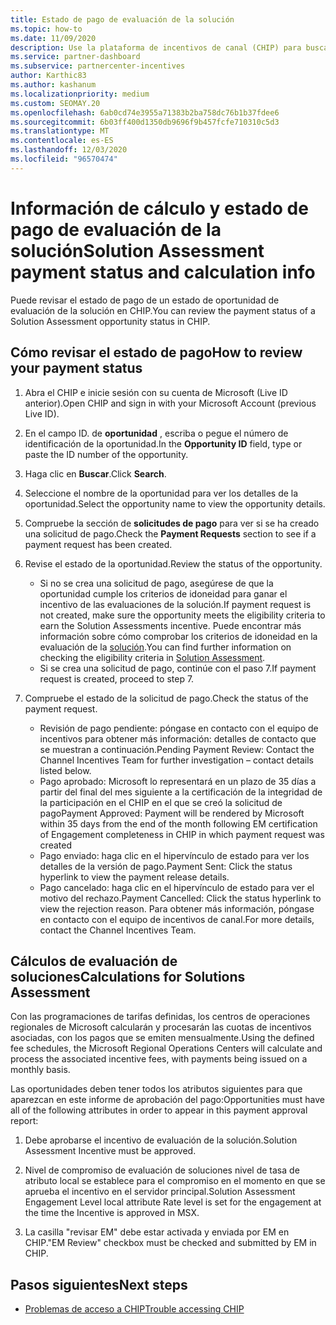 ```yaml
---
title: Estado de pago de evaluación de la solución
ms.topic: how-to
ms.date: 11/09/2020
description: Use la plataforma de incentivos de canal (CHIP) para buscar información sobre las oportunidades de evaluación de soluciones, sus cálculos y su estado de pago.
ms.service: partner-dashboard
ms.subservice: partnercenter-incentives
author: Karthic83
ms.author: kashanum
ms.localizationpriority: medium
ms.custom: SEOMAY.20
ms.openlocfilehash: 6ab0cd74e3955a71383b2ba758dc76b1b37fdee6
ms.sourcegitcommit: 6b03ff400d1350db9696f9b457fcfe710310c5d3
ms.translationtype: MT
ms.contentlocale: es-ES
ms.lasthandoff: 12/03/2020
ms.locfileid: "96570474"
---
```

# <a name="solution-assessment-payment-status-and-calculation-info"></a><span data-ttu-id="3de72-103">Información de cálculo y estado de pago de evaluación de la solución</span><span class="sxs-lookup"><span data-stu-id="3de72-103">Solution Assessment payment status and calculation info</span></span>

<span data-ttu-id="3de72-104">Puede revisar el estado de pago de un estado de oportunidad de evaluación de la solución en CHIP.</span><span class="sxs-lookup"><span data-stu-id="3de72-104">You can review the payment status of a Solution Assessment opportunity status in CHIP.</span></span>

## <a name="how-to-review-your-payment-status"></a><span data-ttu-id="3de72-105">Cómo revisar el estado de pago</span><span class="sxs-lookup"><span data-stu-id="3de72-105">How to review your payment status</span></span>

1. <span data-ttu-id="3de72-106">Abra el CHIP e inicie sesión con su cuenta de Microsoft (Live ID anterior).</span><span class="sxs-lookup"><span data-stu-id="3de72-106">Open CHIP and sign in with your Microsoft Account (previous Live ID).</span></span>
2. <span data-ttu-id="3de72-107">En el campo ID. de **oportunidad** , escriba o pegue el número de identificación de la oportunidad.</span><span class="sxs-lookup"><span data-stu-id="3de72-107">In the **Opportunity ID** field, type or paste the ID number of the opportunity.</span></span>
3. <span data-ttu-id="3de72-108">Haga clic en **Buscar**.</span><span class="sxs-lookup"><span data-stu-id="3de72-108">Click **Search**.</span></span>
4. <span data-ttu-id="3de72-109">Seleccione el nombre de la oportunidad para ver los detalles de la oportunidad.</span><span class="sxs-lookup"><span data-stu-id="3de72-109">Select the opportunity name to view the opportunity details.</span></span>
5. <span data-ttu-id="3de72-110">Compruebe la sección de **solicitudes de pago** para ver si se ha creado una solicitud de pago.</span><span class="sxs-lookup"><span data-stu-id="3de72-110">Check the **Payment Requests** section to see if a payment request has been created.</span></span>
6. <span data-ttu-id="3de72-111">Revise el estado de la oportunidad.</span><span class="sxs-lookup"><span data-stu-id="3de72-111">Review the status of the opportunity.</span></span>

    - <span data-ttu-id="3de72-112">Si no se crea una solicitud de pago, asegúrese de que la oportunidad cumple los criterios de idoneidad para ganar el incentivo de las evaluaciones de la solución.</span><span class="sxs-lookup"><span data-stu-id="3de72-112">If payment request is not created, make sure the opportunity meets the eligibility criteria to earn the Solution Assessments incentive.</span></span> <span data-ttu-id="3de72-113">Puede encontrar más información sobre cómo comprobar los criterios de idoneidad en la evaluación de la [solución](chip-solution-assessment.md).</span><span class="sxs-lookup"><span data-stu-id="3de72-113">You can find further information on checking the eligibility criteria in [Solution Assessment](chip-solution-assessment.md).</span></span>
    - <span data-ttu-id="3de72-114">Si se crea una solicitud de pago, continúe con el paso 7.</span><span class="sxs-lookup"><span data-stu-id="3de72-114">If payment request is created, proceed to step 7.</span></span>
7. <span data-ttu-id="3de72-115">Compruebe el estado de la solicitud de pago.</span><span class="sxs-lookup"><span data-stu-id="3de72-115">Check the status of the payment request.</span></span>

    - <span data-ttu-id="3de72-116">Revisión de pago pendiente: póngase en contacto con el equipo de incentivos para obtener más información: detalles de contacto que se muestran a continuación.</span><span class="sxs-lookup"><span data-stu-id="3de72-116">Pending Payment Review: Contact the Channel Incentives Team for further investigation – contact details listed below.</span></span>
    - <span data-ttu-id="3de72-117">Pago aprobado: Microsoft lo representará en un plazo de 35 días a partir del final del mes siguiente a la certificación de la integridad de la participación en el CHIP en el que se creó la solicitud de pago</span><span class="sxs-lookup"><span data-stu-id="3de72-117">Payment Approved: Payment will be rendered by Microsoft within 35 days from the end of the month following EM certification of Engagement completeness in CHIP in which payment request was created</span></span>
    -  <span data-ttu-id="3de72-118">Pago enviado: haga clic en el hipervínculo de estado para ver los detalles de la versión de pago.</span><span class="sxs-lookup"><span data-stu-id="3de72-118">Payment Sent: Click the status hyperlink to view the payment release details.</span></span>
    - <span data-ttu-id="3de72-119">Pago cancelado: haga clic en el hipervínculo de estado para ver el motivo del rechazo.</span><span class="sxs-lookup"><span data-stu-id="3de72-119">Payment Cancelled: Click the status hyperlink to view the rejection reason.</span></span> <span data-ttu-id="3de72-120">Para obtener más información, póngase en contacto con el equipo de incentivos de canal.</span><span class="sxs-lookup"><span data-stu-id="3de72-120">For more details, contact the Channel Incentives Team.</span></span>

## <a name="calculations-for-solutions-assessment"></a><span data-ttu-id="3de72-121">Cálculos de evaluación de soluciones</span><span class="sxs-lookup"><span data-stu-id="3de72-121">Calculations for Solutions Assessment</span></span>

<span data-ttu-id="3de72-122">Con las programaciones de tarifas definidas, los centros de operaciones regionales de Microsoft calcularán y procesarán las cuotas de incentivos asociadas, con los pagos que se emiten mensualmente.</span><span class="sxs-lookup"><span data-stu-id="3de72-122">Using the defined fee schedules, the Microsoft Regional Operations Centers will calculate and process the associated incentive fees, with payments being issued on a monthly basis.</span></span>

<span data-ttu-id="3de72-123">Las oportunidades deben tener todos los atributos siguientes para que aparezcan en este informe de aprobación del pago:</span><span class="sxs-lookup"><span data-stu-id="3de72-123">Opportunities must have all of the following attributes in order to appear in this payment approval report:</span></span>

1. <span data-ttu-id="3de72-124">Debe aprobarse el incentivo de evaluación de la solución.</span><span class="sxs-lookup"><span data-stu-id="3de72-124">Solution Assessment Incentive must be approved.</span></span>

1. <span data-ttu-id="3de72-125">Nivel de compromiso de evaluación de soluciones nivel de tasa de atributo local se establece para el compromiso en el momento en que se aprueba el incentivo en el servidor principal.</span><span class="sxs-lookup"><span data-stu-id="3de72-125">Solution Assessment Engagement Level local attribute Rate level is set for the engagement at the time the Incentive is approved in MSX.</span></span>
 
1. <span data-ttu-id="3de72-126">La casilla "revisar EM" debe estar activada y enviada por EM en CHIP.</span><span class="sxs-lookup"><span data-stu-id="3de72-126">"EM Review" checkbox must be checked and submitted by EM in CHIP.</span></span>

## <a name="next-steps"></a><span data-ttu-id="3de72-127">Pasos siguientes</span><span class="sxs-lookup"><span data-stu-id="3de72-127">Next steps</span></span>

- [<span data-ttu-id="3de72-128">Problemas de acceso a CHIP</span><span class="sxs-lookup"><span data-stu-id="3de72-128">Trouble accessing CHIP</span></span>](chip-access-trouble.md) 

